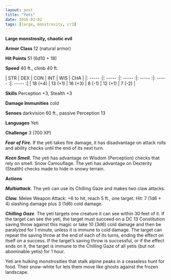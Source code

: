 ```yaml
---
layout: post
title: "Yeti"
date: 2016-03-02
tags: [large, monstrosity, cr3]
---
```


**Large monstrosity, chaotic evil**

**Armor Class** 12 (natural armor)

**Hit Points** 51 (6d10 + 18)

**Speed** 40 ft., climb 40 ft.

|   STR   |   DEX   |   CON   |   INT   |   WIS   |   CHA   |
|: ----- :|: ----- :|: ----- :|: ----- :|: ----- :|: ----- :|
| 18 (+4) | 13 (+1) | 16 (+3) | 8 (-1) | 12 (+1) | 7 (-2) |

**Skills** Perception +3, Stealth +3

**Damage Immunities** cold

**Senses** darkvision 60 ft., passive Perception 13

**Languages** Yeti

**Challenge** 3 (700 XP)

***Fear of Fire.*** If the yeti takes fire damage, it has disadvantage on attack rolls and ability checks until the end of its next turn.

***Keen Smell.*** The yeti has advantage on Wisdom (Perception) checks that rely on smell.
Snow Camouflage. The yeti has advantage on Dexterity (Stealth) checks made to hide in snowy terrain.

**Actions**

***Multiattack.*** The yeti can use its Chilling Gaze and makes two claw attacks.

***Claw.*** Melee Weapon Attack: +6 to hit, reach 5 ft., one target. Hit: 7 (1d6 + 4) slashing damage plus 3 (1d6) cold damage.

***Chilling Gaze***. The yeti targets one creature it can see within 30 feet of it. If the target can see the yeti, the target must succeed on a DC 13 Constitution saving throw against this magic or take 10 (3d6) cold damage and then be paralyzed for 1 minute, unless it is immune to cold damage. The target can repeat the saving throw at the end of each of its turns, ending the effect on itself on a success. If the target’s saving throw is successful, or if the effect ends on it, the target is immune to the Chilling Gaze of all yetis (but not abominable yetis) for 1 hour.

Yeti are hulking monstrosities that stalk alpine peaks in a ceaseless hunt for food. Their snow-white fur lets them move like ghosts against the frozen landscape.
